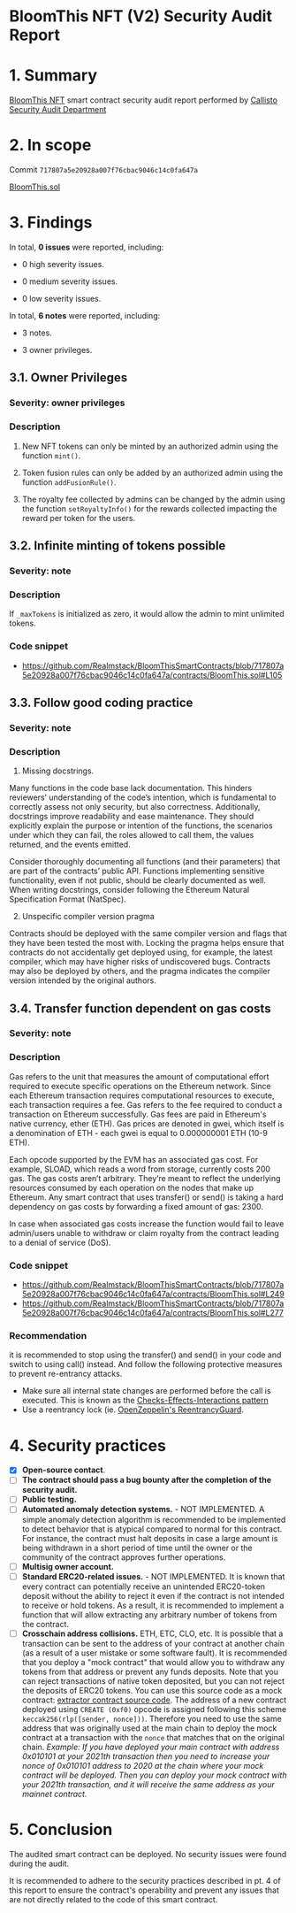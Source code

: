 # BloomThis NFT (V2) Security Audit Report

# 1. Summary

[BloomThis NFT](https://github.com/Realmstack/BloomThisSmartContracts/tree/main/contracts) smart contract security audit report performed by [Callisto Security Audit Department](https://github.com/EthereumCommonwealth/Auditing)

# 2. In scope

Commit `717807a5e20928a007f76cbac9046c14c0fa647a`

[BloomThis.sol](https://github.com/Realmstack/BloomThisSmartContracts/blob/717807a5e20928a007f76cbac9046c14c0fa647a/contracts/BloomThis.sol)

# 3. Findings

In total, **0 issues** were reported, including:

- 0 high severity issues.

- 0 medium severity issues.

- 0 low severity issues.

In total, **6 notes** were reported, including:

- 3 notes.

- 3 owner privileges.




## 3.1. Owner Privileges

### Severity: owner privileges

### Description

1. New NFT tokens can only be minted by an authorized admin using the function `mint()`.

2. Token fusion rules can only be added by an authorized admin using the function `addFusionRule()`.

3. The royalty fee collected by admins can be changed by the admin using the function `setRoyaltyInfo()` for the rewards collected impacting the reward per token for the users. 

## 3.2. Infinite minting of tokens possible

### Severity: note

### Description

If `_maxTokens` is initialized as zero, it would allow the admin to mint unlimited tokens.

### Code snippet

- https://github.com/Realmstack/BloomThisSmartContracts/blob/717807a5e20928a007f76cbac9046c14c0fa647a/contracts/BloomThis.sol#L105


## 3.3. Follow good coding practice

### Severity: note

### Description

1. Missing docstrings. 

Many functions in the code base lack documentation. This hinders reviewers’ understanding of the code’s intention,
which is fundamental to correctly assess not only security, but also correctness. Additionally, docstrings improve
readability and ease maintenance. They should explicitly explain the purpose or intention of the functions,
the scenarios under which they can fail, the roles allowed to call them, the values returned, and the events emitted.

Consider thoroughly documenting all functions (and their parameters) that are part of the contracts’ public API.
Functions implementing sensitive functionality, even if not public, should be clearly documented as well.
When writing docstrings, consider following the Ethereum Natural Specification Format (NatSpec).

2. Unspecific compiler version pragma

Contracts should be deployed with the same compiler version and flags that they have been tested the most with. Locking the pragma helps ensure that contracts do not accidentally get deployed using, for example, the latest compiler, which may have higher risks of undiscovered bugs. Contracts may also be deployed by others, and the pragma indicates the compiler version intended by the original authors.


## 3.4. Transfer function dependent on gas costs

### Severity: note

### Description

Gas refers to the unit that measures the amount of computational effort required to execute specific operations on the Ethereum network. Since each Ethereum transaction requires computational resources to execute, each transaction requires a fee. Gas refers to the fee required to conduct a transaction on Ethereum successfully. Gas fees are paid in Ethereum's native currency, ether (ETH). Gas prices are denoted in gwei, which itself is a denomination of ETH - each gwei is equal to 0.000000001 ETH (10-9 ETH).

Each opcode supported by the EVM has an associated gas cost. For example, SLOAD, which reads a word from storage, currently costs 200 gas. The gas costs aren’t arbitrary. They’re meant to reflect the underlying resources consumed by each operation on the nodes that make up Ethereum. Any smart contract that uses transfer() or send() is taking a hard dependency on gas costs by forwarding a fixed amount of gas: 2300.

In case when associated gas costs increase the function would fail to leave admin/users unable to withdraw or claim royalty from the contract leading to a denial of service (DoS).

### Code snippet

- https://github.com/Realmstack/BloomThisSmartContracts/blob/717807a5e20928a007f76cbac9046c14c0fa647a/contracts/BloomThis.sol#L249
- https://github.com/Realmstack/BloomThisSmartContracts/blob/717807a5e20928a007f76cbac9046c14c0fa647a/contracts/BloomThis.sol#L277

### Recommendation

it is recommended to stop using the transfer() and send() in your code and switch to using call() instead. And follow the following protective measures to prevent re-entrancy attacks.

- Make sure all internal state changes are performed before the call is executed. This is known as the [Checks-Effects-Interactions pattern](https://solidity.readthedocs.io/en/latest/security-considerations.html#use-the-checks-effects-interactions-pattern)
- Use a reentrancy lock (ie. [OpenZeppelin's ReentrancyGuard](https://github.com/OpenZeppelin/openzeppelin-contracts/blob/master/contracts/security/ReentrancyGuard.sol).

# 4. Security practices

- [x] **Open-source contact**.
- [ ] **The contract should pass a bug bounty after the completion of the security audit.**
- [ ] **Public testing.**
- [ ] **Automated anomaly detection systems.** - NOT IMPLEMENTED. A simple anomaly detection algorithm is recommended to be implemented to detect behavior that is atypical compared to normal for this contract. For instance, the contract must halt deposits in case a large amount is being withdrawn in a short period of time until the owner or the community of the contract approves further operations.
- [ ] **Multisig owner account.**
- [ ] **Standard ERC20-related issues.** - NOT IMPLEMENTED. It is known that every contract can potentially receive an unintended ERC20-token deposit without the ability to reject it even if the contract is not intended to receive or hold tokens. As a result, it is recommended to implement a function that will allow extracting any arbitrary number of tokens from the contract.
- [ ] **Crosschain address collisions.** ETH, ETC, CLO, etc. It is possible that a transaction can be sent to the address of your contract at another chain (as a result of a user mistake or some software fault). It is recommended that you deploy a "mock contract" that would allow you to withdraw any tokens from that address or prevent any funds deposits. Note that you can reject transactions of native token deposited, but you can not reject the deposits of ERC20 tokens. You can use this source code as a mock contract: [extractor contract source code](https://github.com/EthereumCommonwealth/GNT-emergency-extractor-contract/blob/master/extractor.sol). The address of a new contract deployed using `CREATE (0xf0)` opcode is assigned following this scheme `keccak256(rlp([sender, nonce]))`. Therefore you need to use the same address that was originally used at the main chain to deploy the mock contract at a transaction with the `nonce` that matches that on the original chain. _Example: If you have deployed your main contract with address 0x010101 at your 2021th transaction then you need to increase your nonce of 0x010101 address to 2020 at the chain where your mock contract will be deployed. Then you can deploy your mock contract with your 2021th transaction, and it will receive the same address as your mainnet contract._

# 5. Conclusion

The audited smart contract can be deployed. No security issues were found during the audit.

It is recommended to adhere to the security practices described in pt. 4 of this report to ensure the contract's operability and prevent any issues that are not directly related to the code of this smart contract.
